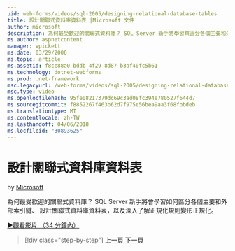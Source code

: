 ```yaml
---
uid: web-forms/videos/sql-2005/designing-relational-database-tables
title: 設計關聯式資料庫資料表 |Microsoft 文件
author: microsoft
description: 為何最受歡迎的關聯式資料庫？ SQL Server 新手將學習來區分各個主要和外部索引鍵，設計關聯式資料庫...
ms.author: aspnetcontent
manager: wpickett
ms.date: 03/29/2006
ms.topic: article
ms.assetid: f8ce88a0-bddb-4f29-8d87-b3af40fc5b61
ms.technology: dotnet-webforms
ms.prod: .net-framework
msc.legacyurl: /web-forms/videos/sql-2005/designing-relational-database-tables
msc.type: video
ms.openlocfilehash: 95fe08217379dc69c3ad08fc394e780527f644d7
ms.sourcegitcommit: f8852267f463b62d7f975e56bea9aa3f68fbbdeb
ms.translationtype: MT
ms.contentlocale: zh-TW
ms.lasthandoff: 04/06/2018
ms.locfileid: "30893625"
---
```

<a name="designing-relational-database-tables"></a>設計關聯式資料庫資料表
====================
by [Microsoft](https://github.com/microsoft)

為何最受歡迎的關聯式資料庫？ SQL Server 新手將會學習如何區分各個主要和外部索引鍵、 設計關聯式資料庫資料表，以及深入了解正規化規則變形正規化。

[&#9654;觀看影片 （34 分鐘內）](https://channel9.msdn.com/Blogs/ASP-NET-Site-Videos/designing-relational-database-tables)

> [!div class="step-by-step"]
> [上一頁](more-about-column-data-types-and-other-properties.md)
> [下一頁](manipulating-database-data.md)
